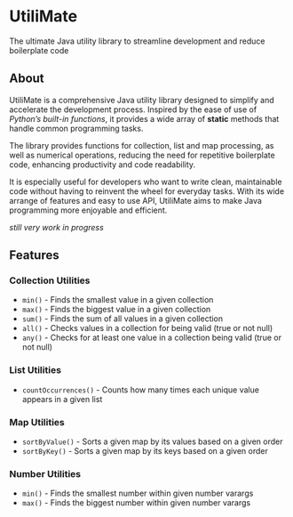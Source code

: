 # UtiliMate

The ultimate Java utility library to streamline development and reduce boilerplate code

## About

UtiliMate is a comprehensive Java utility library designed to simplify and accelerate the development process.
Inspired by the ease of use of _Python’s built-in functions_, it provides a wide array of **static**
methods that handle common programming tasks.

The library provides functions for collection, list and map processing, as well as numerical operations,
reducing the need for repetitive boilerplate code, enhancing productivity and code readability.

It is especially useful for developers who want to write clean, maintainable code without having to 
reinvent the wheel for everyday tasks. With its wide arrange of features and easy to use API, UtiliMate aims 
to make Java programming more enjoyable and efficient.

*still very work in progress*

## Features

### Collection Utilities

- `min()` - Finds the smallest value in a given collection
- `max()` - Finds the biggest value in a given collection
- `sum()` - Finds the sum of all values in a given collection
- `all()` - Checks values in a collection for being valid (true or not null)
- `any()` - Checks for at least one value in a collection being valid (true or not null)

### List Utilities

- `countOccurrences()` - Counts how many times each unique value appears in a given list

### Map Utilities

- `sortByValue()` - Sorts a given map by its values based on a given order
- `sortByKey()` - Sorts a given map by its keys based on a given order

### Number Utilities

- `min()` - Finds the smallest number within given number varargs
- `max()` - Finds the biggest number within given number varargs